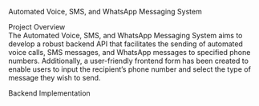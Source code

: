 <p class="has-line-data" data-line-start="0" data-line-end="1">Automated Voice, SMS, and WhatsApp Messaging System</p>
<p class="has-line-data" data-line-start="3" data-line-end="5">Project Overview<br>
The Automated Voice, SMS, and WhatsApp Messaging System aims to develop a robust backend API that facilitates the sending of automated voice calls, SMS messages, and WhatsApp messages to specified phone numbers. Additionally, a user-friendly frontend form has been created to enable users to input the recipient’s phone number and select the type of message they wish to send.</p>
<p class="has-line-data" data-line-start="7" data-line-end="20">Backend Implementation<br>
